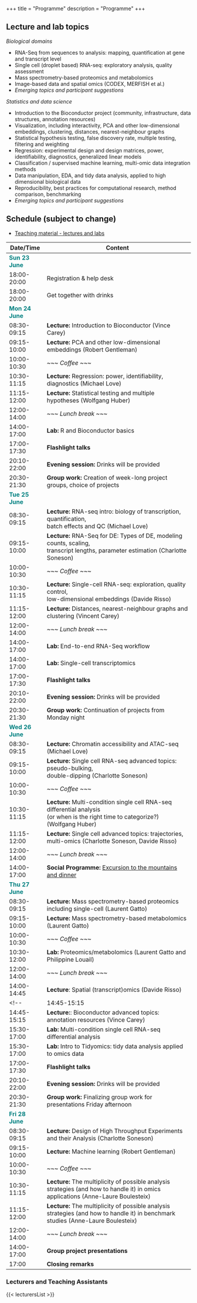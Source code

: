 +++
title = "Programme"
description = "Programme"
+++

## Lecture and lab topics

*Biological domains*

- RNA-Seq from sequences to analysis: mapping, quantification at gene and transcript level
- Single cell (droplet based) RNA-seq: exploratory analysis, quality assessment
- Mass spectrometry-based proteomics and metabolomics
- Image-based data and spatial omics (CODEX, MERFISH et al.)
- *Emerging topics and participant suggestions*

*Statistics and data science*

- Introduction to the Bioconductor project (community, infrastructure, data structures, annotation resources)
- Visualization, including interactivity, PCA and other low-dimensional embeddings, clustering, distances, nearest-neighbour graphs
- Statistical hypothesis testing, false discovery rate, multiple testing, filtering and weighting
- Regression: experimental design and design matrices, power, identifiability, diagnostics, generalized linear models
- Classification / supervised machine learning, multi-omic data integration methods
- Data manipulation, EDA, and tidy data analysis, applied to high dimensional biological data
- Reproducibility, best practices for computational research, method comparison, benchmarking
- *Emerging topics and participant suggestions*

## Schedule (subject to change)

* [Teaching material - lectures and labs](https://github.com/Bioconductor/CSAMA)

| Date/Time   | Content |
|-------------|---------|
| <font color="teal">**Sun 23 June**</font> | | <!-- Sunday -->
| 18:00-20:00 | Registration & help desk |
| 18:00-20:00 | Get together with drinks |
| <font color="teal">**Mon 24 June**</font> | | <!-- Monday -->
| 08:30-09:15 | **Lecture:** Introduction to Bioconductor (Vince Carey) |
| 09:15-10:00 | **Lecture:** PCA and other low-dimensional embeddings (Robert Gentleman) |
| 10:00-10:30 | *~~~ Coffee ~~~* |
| 10:30-11:15 | **Lecture:** Regression: power, identifiability, diagnostics (Michael Love) |
| 11:15-12:00 | **Lecture:** Statistical testing and multiple hypotheses (Wolfgang Huber) |
| 12:00-14:00 | *~~~ Lunch break ~~~* |
| 14:00-17:00 | **Lab:** R and Bioconductor basics |
| 17:00-17:30 | **Flashlight talks** |
| 20:10-22:00 | **Evening session:** Drinks will be provided |
| 20:30-21:30 |	**Group work:** Creation of week-long project groups, choice of projects |
| <font color="teal">**Tue 25 June**</font> | | <!-- Tuesday -->
| 08:30-09:15 | **Lecture:** RNA-seq intro: biology of transcription, quantification, <br/> batch effects and QC (Michael Love) |
| 09:15-10:00 | **Lecture:** RNA-Seq for DE: Types of DE, modeling counts, scaling, <br/> transcript lengths, parameter estimation (Charlotte Soneson) | 
| 10:00-10:30 | *~~~ Coffee ~~~* |
| 10:30-11:15 | **Lecture:** Single-cell RNA-seq: exploration, quality control, <br/> low-dimensional embeddings (Davide Risso) |
| 11:15-12:00 | **Lecture:** Distances, nearest-neighbour graphs and clustering (Vincent Carey) |
| 12:00-14:00 | *~~~ Lunch break ~~~* |
| 14:00-17:00 | **Lab:** End-to-end RNA-Seq workflow |
| 14:00-17:00 | **Lab:** Single-cell transcriptomics |
| 17:00-17:30 | **Flashlight talks** |
| 20:10-22:00 | **Evening session:** Drinks will be provided |
| 20:30-21:30 |	**Group work:** Continuation of projects from Monday night |
| <font color="teal">**Wed 26 June**</font> | | <!-- Wednesday -->
| 08:30-09:15 | **Lecture:** Chromatin accessibility and ATAC-seq (Michael Love) |
| 09:15-10:00 | **Lecture:** Single cell RNA-seq advanced topics: pseudo-bulking, <br/> double-dipping (Charlotte Soneson) |
| 10:00-10:30 | *~~~ Coffee ~~~* |
| 10:30-11:15 | **Lecture:** Multi-condition single cell RNA-seq differential analysis<br/> (or when is the right time to categorize?) (Wolfgang Huber) |
| 11:15-12:00 | **Lecture:** Single cell advanced topics: trajectories, <br/> multi-omics (Charlotte Soneson, Davide Risso) |
| 12:00-14:00 | *~~~ Lunch break ~~~* |
| 14:00-17:00 | **Social Programme:** [Excursion to the mountains and dinner](../about/#social) |
| <font color="teal">**Thu 27 June**</font> | | <!-- Thursday -->
| 08:30-09:15 | **Lecture:** Mass spectrometry-based proteomics <br/> including single-cell (Laurent Gatto) |
| 09:15-10:00 | **Lecture:** Mass spectrometry-based metabolomics (Laurent Gatto) |
| 10:00-10:30 | *~~~ Coffee ~~~* |
| 10:30-12:00 | **Lab:** Proteomics/metabolomics (Laurent Gatto and Philippine Louail) |
| 12:00-14:00 | *~~~ Lunch break ~~~* |
| 14:00-14:45 | **Lecture**: Spatial (transcript)omics (Davide Risso) |
<!-- | 14:45-15:15 | **Lecture:**: R programming and debugging (Laurent Gatto)  | -->
| 14:45-15:15 | **Lecture:**: Bioconductor advanced topics: annotation resources (Vince Carey) |
| 15:30-17:00 | **Lab:** Multi-condition single cell RNA-seq differential analysis |
| 15:30-17:00 | **Lab:** Intro to Tidyomics: tidy data analysis applied to omics data |
| 17:00-17:30 | **Flashlight talks** |
| 20:10-22:00 | **Evening session:** Drinks will be provided |
| 20:30-21:30 |	**Group work:** Finalizing group work for presentations Friday afternoon |
| <font color="teal">**Fri 28 June**</font> | | <!-- Friday -->
| 08:30-09:15 | **Lecture:** Design of High Throughput Experiments and their Analysis (Charlotte Soneson) |
| 09:15-10:00 | **Lecture:** Machine learning (Robert Gentleman) |
| 10:00-10:30 | *~~~ Coffee ~~~* |
| 10:30-11:15 | **Lecture:** The multiplicity of possible analysis strategies (and how to handle it) in omics applications (Anne-Laure Boulesteix) |
| 11:15-12:00 | **Lecture:** The multiplicity of possible analysis strategies (and how to handle it) in benchmark studies (Anne-Laure Boulesteix) |
| 12:00-14:00 | *~~~ Lunch break ~~~* |
| 14:00-17:00 | **Group project presentations** |
| 17:00 | **Closing remarks** |

### Lecturers and Teaching Assistants

{{< lecturersList >}}

